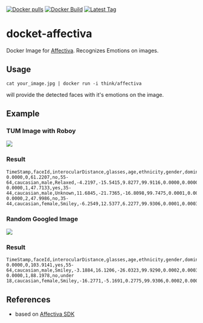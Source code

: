 [![Docker pulls](https://img.shields.io/docker/pulls/think/affectiva.svg)](https://hub.docker.com/r/think/affectiva/)
[![Docker Build](https://img.shields.io/docker/automated/think/affectiva.svg)](https://hub.docker.com/r/think/affectiva/)
[![Latest Tag](https://img.shields.io/github/tag/lindt/docker_affectiva.svg)](https://hub.docker.com/r/think/affectiva/)

# docket-affectiva

Docker Image for [Affectiva](http://www.affectiva.com/). Recognizes Emotions on images.

## Usage

`cat your_image.jpg | docker run -i think/affectiva`

will provide the detected faces with it's emotions on the image.

## Example

### TUM Image with Roboy

<img src="https://www.tum.de/typo3temp/_processed_/csm_Unknown.jpg_dae15e3e05.jpg">

### Result

```
TimeStamp,faceId,interocularDistance,glasses,age,ethnicity,gender,dominantEmoji,pitch,yaw,roll,joy,fear,disgust,sadness,anger,surprise,contempt,valence,engagement,smile,innerBrowRaise,browRaise,browFurrow,noseWrinkle,upperLipRaise,lipCornerDepressor,chinRaise,lipPucker,lipPress,lipSuck,mouthOpen,smirk,eyeClosure,attention,eyeWiden,cheekRaise,lidTighten,dimpler,lipStretch,jawDrop,relaxed,smiley,laughing,kissing,disappointed,rage,smirk,wink,stuckOutTongueWinkingEye,stuckOutTongue,flushed,scream,
0.0000,0,61.2207,no,55-64,caucasian,male,Relaxed,-4.2197,-15.5415,9.8277,99.9116,0.0000,0.0000,0.0000,0.0000,0.1937,0.0001,73.4042,98.6697,98.6697,0.0291,0.0035,0.0015,0.0112,0.0000,0.0000,5.8879,0.0000,0.0502,78.4025,0.1575,0.0212,0.0000,78.4436,0.0042,0.1287,0.0914,0.0902,44.4586,0.0000,99.9117,0.0019,0.0018,0.0018,0.0018,0.0000,0.0000,0.0873,2.2977,2.2977,0.0018,0.0280,
0.0000,1,47.7133,yes,35-44,caucasian,male,Unknown,11.6845,-21.7365,-16.8098,99.7475,0.0001,0.0005,0.0000,0.0000,1.3119,0.0002,92.9235,92.8945,92.8945,0.0002,0.0000,0.0229,0.1114,0.0041,0.0000,0.0000,0.0000,0.0000,0.0000,77.2500,0.0159,0.0000,51.3173,0.0006,0.2340,0.0721,0.0000,0.0000,54.0708,0.1142,25.4590,0.0018,0.0018,0.0018,0.0000,0.0000,0.0018,2.2977,2.2977,0.0018,0.1994,
0.0000,2,47.9986,no,35-44,caucasian,female,Smiley,-6.2549,12.5377,6.2277,99.9306,0.0001,0.0003,0.0000,0.0000,1.9236,0.0001,99.8009,100.0000,100.0000,0.0031,0.0000,0.0009,0.2336,0.0000,0.0000,0.2003,0.0000,0.0698,0.0003,92.7363,0.0000,0.0000,86.9037,0.0000,1.2941,11.0647,0.0304,43.0949,0.0000,0.0069,72.0561,0.0019,0.0018,0.0018,0.0000,0.0000,0.0018,2.2977,2.2977,0.0018,0.0280,
```


### Random Googled Image

<img src="http://www.osnabrueck.de/fileadmin/_processed_/csm_Faces_of_Migration_PR_MaduJens_04a8272ac9.jpg">

### Result

```
TimeStamp,faceId,interocularDistance,glasses,age,ethnicity,gender,dominantEmoji,pitch,yaw,roll,joy,fear,disgust,sadness,anger,surprise,contempt,valence,engagement,smile,innerBrowRaise,browRaise,browFurrow,noseWrinkle,upperLipRaise,lipCornerDepressor,chinRaise,lipPucker,lipPress,lipSuck,mouthOpen,smirk,eyeClosure,attention,eyeWiden,cheekRaise,lidTighten,dimpler,lipStretch,jawDrop,relaxed,smiley,laughing,kissing,disappointed,rage,smirk,wink,stuckOutTongueWinkingEye,stuckOutTongue,flushed,scream,
0.0000,0,103.9141,yes,55-64,caucasian,male,Smiley,-3.1884,16.1206,-26.0323,99.9290,0.0002,0.0003,0.0000,0.0000,2.1913,0.0001,99.3634,99.9804,99.9804,0.0172,0.0000,0.2648,0.0011,0.0000,0.0000,1.7430,0.0031,0.0281,0.0017,98.8271,0.0007,0.0000,76.4205,0.0000,0.0000,0.0001,0.5111,0.2052,0.1093,0.0022,83.8833,0.0018,0.0018,0.0018,0.0000,0.0000,0.0018,2.2977,4.6956,0.0018,0.0281,
0.0000,1,88.1978,no,under 18,caucasian,female,Smiley,-16.2771,-5.1691,0.2775,99.9306,0.0002,0.0003,0.0000,0.0000,2.2974,0.0001,99.9724,100.0000,100.0000,0.0006,0.0000,0.0023,0.0011,0.0523,0.0000,0.0001,0.0000,0.0000,0.0000,99.9998,0.0000,0.0000,96.6631,0.0028,0.0397,0.0020,0.0000,0.5964,6.2588,0.0018,86.0576,0.0018,0.0018,0.0018,0.0000,0.0000,0.0018,2.2977,2.2981,0.0018,0.0351,
```

## References

 - based on [Affectiva SDK](http://developer.affectiva.com/)
